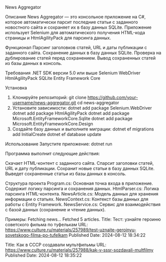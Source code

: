 News Aggregator

Описание
News Aggregator — это консольное приложение на C#, которое автоматически парсит последние статьи с заданного новостного сайта и сохраняет их в базу данных SQLite. Приложение использует Selenium для автоматического получения HTML-кода страницы и HtmlAgilityPack для парсинга данных.

Функционал
Парсинг заголовков статей, URL и даты публикации с заданного сайта.
Сохранение данных в базу данных SQLite.
Проверка на дублирование статей перед сохранением.
Вывод сохраненных статей из базы данных в консоль.

Требования
.NET SDK версии 5.0 или выше
Selenium WebDriver
HtmlAgilityPack
SQLite
Entity Framework Core

Установка
1. Клонируйте репозиторий:
git clone https://github.com/your-username/news-aggregator.git
cd news-aggregator
2. Установите зависимости:
dotnet add package Selenium.WebDriver
dotnet add package HtmlAgilityPack
dotnet add package Microsoft.EntityFrameworkCore.Sqlite
dotnet add package Microsoft.EntityFrameworkCore.Design
3. Создайте базу данных и выполните миграции:
dotnet ef migrations add InitialCreate
dotnet ef database update

Использование
Запустите приложение:
dotnet run

Программа выполнит следующие действия:

Скачает HTML-контент с заданного сайта.
Спарсит заголовки статей, URL и дату публикации.
Сохранит новые статьи в базу данных SQLite.
Выведет сохраненные статьи из базы данных в консоль.

Структура проекта
Program.cs: Основная точка входа в приложение. Содержит логику парсинга и сохранения данных.
HtmlParser.cs: Логика парсинга HTML-контента.
NewsArticle.cs: Модель данных для хранения информации о статьях.
NewsContext.cs: Контекст базы данных для работы с Entity Framework.
NewsService.cs: Сервис для взаимодействия с базой данных (сохранение и чтение данных).

Примеры:
Fetching news...
Fetched 5 articles.
Title: Тест: узнайте героиню советского фильма по туфелькам
URL: https://www.culture.ru/materials/257989/test-uznaite-geroinyu-sovetskogo-filma-po-tufelkam
Published Date: 2024-08-12 18:34:22

Title: Как в СССР создавали мультфильмы
URL: https://www.culture.ru/materials/257988/kak-v-sssr-sozdavali-multfilmy
Published Date: 2024-08-12 18:35:22
